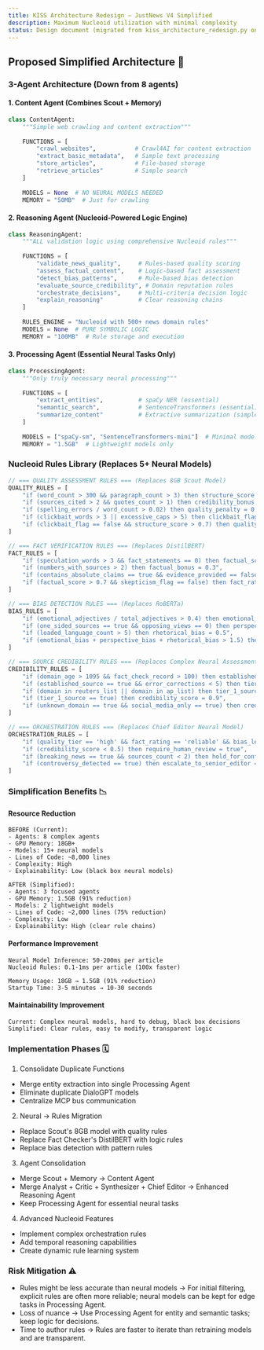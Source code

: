 ```yaml
---
title: KISS Architecture Redesign — JustNews V4 Simplified
description: Maximum Nucleoid utilization with minimal complexity
status: Design document (migrated from kiss_architecture_redesign.py on 2025‑08‑10)
---
```


## Proposed Simplified Architecture 🎯

### 3-Agent Architecture (Down from 8 agents)

#### 1. Content Agent (Combines Scout + Memory)
```python
class ContentAgent:
    """Simple web crawling and content extraction"""
    
    FUNCTIONS = [
        "crawl_websites",           # Crawl4AI for content extraction
        "extract_basic_metadata",   # Simple text processing  
        "store_articles",           # File-based storage
        "retrieve_articles"         # Simple search
    ]
    
    MODELS = None  # NO NEURAL MODELS NEEDED
    MEMORY = "50MB"  # Just for crawling
```

#### 2. Reasoning Agent (Nucleoid-Powered Logic Engine)
```python
class ReasoningAgent:
    """ALL validation logic using comprehensive Nucleoid rules"""
    
    FUNCTIONS = [
        "validate_news_quality",     # Rules-based quality scoring
        "assess_factual_content",    # Logic-based fact assessment
        "detect_bias_patterns",      # Rule-based bias detection  
        "evaluate_source_credibility", # Domain reputation rules
        "orchestrate_decisions",     # Multi-criteria decision logic
        "explain_reasoning"          # Clear reasoning chains
    ]
    
    RULES_ENGINE = "Nucleoid with 500+ news domain rules"
    MODELS = None  # PURE SYMBOLIC LOGIC
    MEMORY = "100MB"  # Rule storage and execution
```

#### 3. Processing Agent (Essential Neural Tasks Only)
```python
class ProcessingAgent:
    """Only truly necessary neural processing"""
    
    FUNCTIONS = [
        "extract_entities",          # spaCy NER (essential)
        "semantic_search",           # SentenceTransformers (essential)
        "summarize_content"          # Extractive summarization (simple)
    ]
    
    MODELS = ["spaCy-sm", "SentenceTransformers-mini"]  # Minimal models
    MEMORY = "1.5GB"  # Lightweight models only
```

### Nucleoid Rules Library (Replaces 5+ Neural Models)

```javascript
// === QUALITY ASSESSMENT RULES === (Replaces 8GB Scout Model)
QUALITY_RULES = [
    "if (word_count > 300 && paragraph_count > 3) then structure_score = 0.8",
    "if (sources_cited > 2 && quotes_count > 1) then credibility_bonus = 0.2", 
    "if (spelling_errors / word_count > 0.02) then quality_penalty = 0.3",
    "if (clickbait_words > 3 || excessive_caps > 5) then clickbait_flag = true",
    "if (clickbait_flag == false && structure_score > 0.7) then quality_tier = 'high'"
]

// === FACT VERIFICATION RULES === (Replaces DistilBERT)
FACT_RULES = [
    "if (speculation_words > 3 && fact_statements == 0) then factual_score = 0.2",
    "if (numbers_with_sources > 2) then factual_bonus = 0.3",
    "if (contains_absolute_claims == true && evidence_provided == false) then skepticism_flag = true",
    "if (factual_score > 0.7 && skepticism_flag == false) then fact_rating = 'reliable'"
]

// === BIAS DETECTION RULES === (Replaces RoBERTa)  
BIAS_RULES = [
    "if (emotional_adjectives / total_adjectives > 0.4) then emotional_bias = 0.7",
    "if (one_sided_sources == true && opposing_views == 0) then perspective_bias = 0.6",
    "if (loaded_language_count > 5) then rhetorical_bias = 0.5",
    "if (emotional_bias + perspective_bias + rhetorical_bias > 1.5) then bias_level = 'high'"
]

// === SOURCE CREDIBILITY RULES === (Replaces Complex Neural Assessment)
CREDIBILITY_RULES = [
    "if (domain_age > 1095 && fact_check_record > 100) then established_source = true",
    "if (established_source == true && error_corrections < 5) then tier_1_source = true", 
    "if (domain in reuters_list || domain in ap_list) then tier_1_source = true",
    "if (tier_1_source == true) then credibility_score = 0.9",
    "if (unknown_domain == true && social_media_only == true) then credibility_score = 0.3"
]

// === ORCHESTRATION RULES === (Replaces Chief Editor Neural Model)
ORCHESTRATION_RULES = [
    "if (quality_tier == 'high' && fact_rating == 'reliable' && bias_level != 'high') then auto_approve = true",
    "if (credibility_score < 0.5) then require_human_review = true",
    "if (breaking_news == true && sources_count < 2) then hold_for_confirmation = true",
    "if (controversy_detected == true) then escalate_to_senior_editor = true"
]
```

### Simplification Benefits 📉

#### Resource Reduction
```
BEFORE (Current):
- Agents: 8 complex agents
- GPU Memory: 18GB+ 
- Models: 15+ neural models
- Lines of Code: ~8,000 lines
- Complexity: High
- Explainability: Low (black box neural models)

AFTER (Simplified):  
- Agents: 3 focused agents
- GPU Memory: 1.5GB (91% reduction)
- Models: 2 lightweight models  
- Lines of Code: ~2,000 lines (75% reduction)
- Complexity: Low
- Explainability: High (clear rule chains)
```

#### Performance Improvement
```
Neural Model Inference: 50-200ms per article
Nucleoid Rules: 0.1-1ms per article (100x faster)

Memory Usage: 18GB → 1.5GB (91% reduction)
Startup Time: 3-5 minutes → 10-30 seconds
```

#### Maintainability Improvement
```
Current: Complex neural models, hard to debug, black box decisions
Simplified: Clear rules, easy to modify, transparent logic
```

### Implementation Phases 🗓️

1) Consolidate Duplicate Functions
- Merge entity extraction into single Processing Agent
- Eliminate duplicate DialoGPT models
- Centralize MCP bus communication

2) Neural → Rules Migration
- Replace Scout's 8GB model with quality rules
- Replace Fact Checker's DistilBERT with logic rules  
- Replace bias detection with pattern rules

3) Agent Consolidation
- Merge Scout + Memory → Content Agent
- Merge Analyst + Critic + Synthesizer + Chief Editor → Enhanced Reasoning Agent
- Keep Processing Agent for essential neural tasks

4) Advanced Nucleoid Features
- Implement complex orchestration rules
- Add temporal reasoning capabilities  
- Create dynamic rule learning system

### Risk Mitigation ⚠️

- Rules might be less accurate than neural models → For initial filtering, explicit rules are often more reliable; neural models can be kept for edge tasks in Processing Agent.
- Loss of nuance → Use Processing Agent for entity and semantic tasks; keep logic for decisions.
- Time to author rules → Rules are faster to iterate than retraining models and are transparent.
